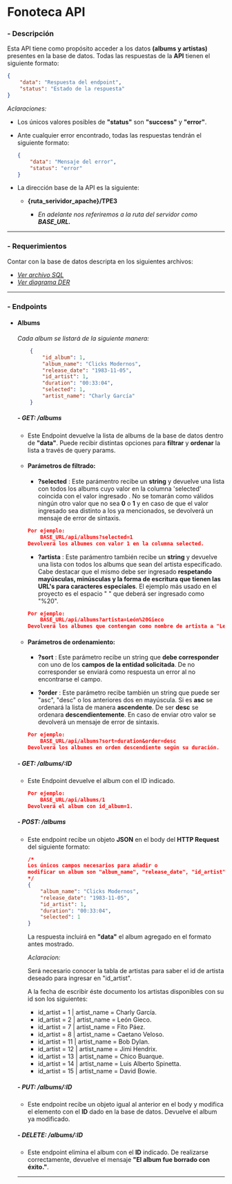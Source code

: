 # **Fonoteca API**

### - Descripción
Esta API tiene como propósito acceder a los datos **(albums y artistas)** presentes en la base de datos. Todas las respuestas de la **API** tienen el siguiente formato:
```json
{
	"data": "Respuesta del endpoint",
	"status": "Estado de la respuesta"
}
```
*Aclaraciones:* 

- Los únicos valores posibles de **"status"** son **"success"** y **"error"**.

- Ante cualquier error encontrado, todas las respuestas tendrán el siguiente formato:
    ```json
    {
        "data": "Mensaje del error",
        "status": "error"
    }
    ``` 

- La dirección base de la API es la siguiente:

    - **{ruta_serividor_apache}/TPE3**

        - *En adelante nos referiremos a la ruta del servidor como **BASE_URL.***

------------


### - Requerimientos
Contar con la base de datos descripta en los siguientes archivos:
- [*Ver archivo SQL*](./database/tpe_web_2.sql)
- [*Ver diagrama DER*](./misc/db_diagram.png)

------------

### - Endpoints
- #### Albums

    *Cada album se listará de la siguiente manera:*
            
    ```json
        {
            "id_album": 1,
            "album_name": "Clicks Modernos",
            "release_date": "1983-11-05",
            "id_artist": 1,
            "duration": "00:33:04",
            "selected": 1,
            "artist_name": "Charly García"
        }
    ```
    #####  - GET: /albums
    - Este Endpoint devuelve la lista de albums de la base de datos dentro de **"data"**. Puede recibir distintas opciones para **filtrar** y **ordenar** la lista a través de query params.
    
    - #### Parámetros de filtrado:

        - **?selected** :
        Este parámentro recibe un **string** y devuelve una lista con todos los albums cuyo valor en la columna 'selected' coincida con el valor ingresado . 
        No se tomarán como válidos ningún otro valor que no sea **0** o **1** y en caso de que el valor ingresado sea distinto a los ya mencionados, se devolverá un mensaje de error de sintaxis.

        ```json
        Por ejemplo: 
            BASE_URL/api/albums?selected=1
        Devolverá los albumes con valor 1 en la columna selected.
        ```

        - **?artista** :
        Este parámentro también recibe un **string** y devuelve una lista con todos los albums que sean del artista especificado. Cabe destacar que el mismo debe ser ingresado **respetando mayúsculas, minúsculas y la forma de escritura que tienen las URL's para caracteres especiales**. El ejemplo más usado en el proyecto es el espacio " " que deberá ser ingresado como "%20".

        ```json
        Por ejemplo: 
            BASE_URL/api/albums?artista=León%20Gieco
        Devolverá los albumes que contengan como nombre de artista a "León Gieco".
        ```

    - #### Parámetros de ordenamiento:

        - **?sort** : Este parámetro recibe un string que **debe corresponder** con uno de los **campos de la entidad solicitada**. De no corresponder se enviará como respuesta un error al no encontrarse el campo.

        - **?order** : Este parámetro recibe también un string que puede ser "asc", "desc" o los anteriores dos en mayúscula. Si es **asc** se ordenará la lista de manera **ascendente**. De ser **desc** se ordenara **descendientemente**. En caso de enviar otro valor se devolverá un mensaje de error de sintaxis. 

        ```json
        Por ejemplo: 
            BASE_URL/api/albums?sort=duration&order=desc
        Devolverá los albumes en orden descendiente según su duración.
        ```

    ##### - GET: /albums/:ID
    - Este Endpoint devuelve el album con el ID indicado.

        ```json
        Por ejemplo: 
            BASE_URL/api/albums/1
        Devolverá el album con id_album=1.
        ```

    ##### - POST: /albums
    - Este endpoint recibe un objeto **JSON** en el body del **HTTP Request** del siguiente formato:

        ```json
        /*
        Los únicos campos necesarios para añadir o
        modificar un album son "album_name", "release_date", "id_artist" y "duration". El caso de "selected" es opcional.
        */
        {
            "album_name": "Clicks Modernos",
            "release_date": "1983-11-05",
            "id_artist": 1,
            "duration": "00:33:04",
            "selected": 1
        }
        ```
        La respuesta incluirá en **"data"** el album agregado en el formato antes mostrado.

        *Aclaracion:* 

      Será necesario conocer la tabla de artistas para saber el id de artista deseado para ingresar en "id_artist".

      A la fecha de escribir éste documento los artistas disponibles con su id son los siguientes:
      	- id_artist = 1  | artist_name = Charly García.
      	- id_artist = 2  | artist_name = León Gieco.
      	- id_artist = 7  | artist_name = Fito Páez.
      	- id_artist = 8  | artist_name = Caetano Veloso.
      	- id_artist = 11 | artist_name = Bob Dylan.
      	- id_artist = 12 | artist_name = Jimi Hendrix.
      	- id_artist = 13 | artist_name = Chico Buarque.
      	- id_artist = 14 | artist_name = Luis Alberto Spinetta.
      	- id_artist = 15 | artist_name = David Bowie.

    ##### - PUT: /albums/:ID 
    - Este endpoint recibe un objeto igual al anterior en el body y modifica el elemento con el **ID** dado en la base de datos. Devuelve el album ya modificado.

    ##### - DELETE: /albums/:ID 
    - Este endpoint elimina el album con el **ID** indicado. De realizarse correctamente, devuelve el mensaje **"El album fue borrado con éxito."**.

    -------------
